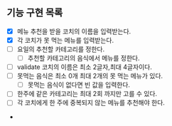 ## 기능 구현 목록
- [X] 메뉴 추천을 받을 코치의 이름을 입력받는다.
- [X] 각 코치가 못 먹는 메뉴를 입력받는다.
- [ ] 요일의 추천할 카테고리를 정한다.
  - [ ] 추천할 카테고리의 음식에서 메뉴를 정한다.
- [ ] validate 코치의 이름은 최소 2글자,최대 4글자이다.
- [ ] 못먹는 음식은 최소 0개 최대 2개의 못 먹는 메뉴가 있다.
  -[ ] 못먹는 음식이 없다면 빈 값을 입력한다.
- [ ] 한주에 같은 카테고리는 최대 2회 까지만 고를 수 있다.
- [ ] 각 코치에게 한 주에 중복되지 않는 메뉴를 추천해야 한다.
- 